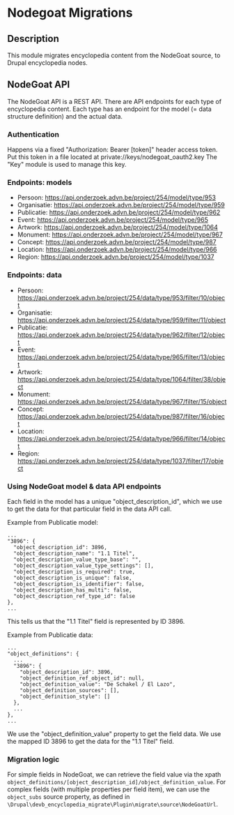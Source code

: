 # Nodegoat Migrations

## Description

This module migrates encyclopedia content from the NodeGoat source, to Drupal
encyclopedia nodes.

## NodeGoat API

The NodeGoat API is a REST API. There are API endpoints for each type of
encyclopedia content. Each type has an endpoint for the model (= data structure
definition) and the actual data.

### Authentication

Happens via a fixed "Authorization: Bearer [token]" header access token.
Put this token in a file located at private://keys/nodegoat_oauth2.key
The "Key" module is used to manage this key.

### Endpoints: models

* Persoon: https://api.onderzoek.advn.be/project/254/model/type/953
* Organisatie: https://api.onderzoek.advn.be/project/254/model/type/959
* Publicatie: https://api.onderzoek.advn.be/project/254/model/type/962
* Event: https://api.onderzoek.advn.be/project/254/model/type/965
* Artwork: https://api.onderzoek.advn.be/project/254/model/type/1064
* Monument: https://api.onderzoek.advn.be/project/254/model/type/967
* Concept: https://api.onderzoek.advn.be/project/254/model/type/987
* Location: https://api.onderzoek.advn.be/project/254/model/type/966
* Region: https://api.onderzoek.advn.be/project/254/model/type/1037

### Endpoints: data

* Persoon: https://api.onderzoek.advn.be/project/254/data/type/953/filter/10/object
* Organisatie: https://api.onderzoek.advn.be/project/254/data/type/959/filter/11/object
* Publicatie: https://api.onderzoek.advn.be/project/254/data/type/962/filter/12/object
* Event: https://api.onderzoek.advn.be/project/254/data/type/965/filter/13/object
* Artwork: https://api.onderzoek.advn.be/project/254/data/type/1064/filter/38/object
* Monument:  https://api.onderzoek.advn.be/project/254/data/type/967/filter/15/object
* Concept: https://api.onderzoek.advn.be/project/254/data/type/987/filter/16/object
* Location: https://api.onderzoek.advn.be/project/254/data/type/966/filter/14/object
* Region: https://api.onderzoek.advn.be/project/254/data/type/1037/filter/17/object

### Using NodeGoat model & data API endpoints
Each field in the model has a unique "object_description_id", which we use to
get the data for that particular field in the data API call.

Example from Publicatie model:
```
...
"3896": {
  "object_description_id": 3896,
  "object_description_name": "1.1 Titel",
  "object_description_value_type_base": "",
  "object_description_value_type_settings": [],
  "object_description_is_required": true,
  "object_description_is_unique": false,
  "object_description_is_identifier": false,
  "object_description_has_multi": false,
  "object_description_ref_type_id": false
},
...
```
This tells us that the "1.1 Titel" field is represented by ID 3896.

Example from Publicatie data:
```
...
"object_definitions": {
  ...
  "3896": {
    "object_description_id": 3896,
    "object_definition_ref_object_id": null,
    "object_definition_value": "De Schakel / El Lazo",
    "object_definition_sources": [],
    "object_definition_style": []
  },
  ...
},
...
```
We use the "object_definition_value" property to get the field data. We use the
mapped ID 3896 to get the data for the "1.1 Titel" field.

### Migration logic

For simple fields in NodeGoat, we can retrieve the field value via the xpath
`object_definitions/[object_description_id]/object_definition_value`.
For complex fields (with multiple properties per field item), we can use the
`object_subs` source property, as defined in
`\Drupal\devb_encyclopedia_migrate\Plugin\migrate\source\NodeGoatUrl`.
